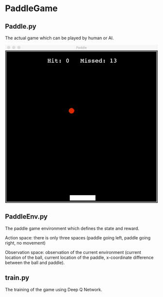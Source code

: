 # PaddleGame

## Paddle.py
The actual game which can be played by human or AI.

![paddleGame](../asset/paddleGame.png)

## PaddleEnv.py
The paddle game environment which defines the state and reward.

Action space: there is only three spaces (paddle going left, paddle going right, no movement)

Observation space: observation of the current environment (current location of the ball, 
current location of the paddle, x-coordinate difference between the ball and paddle).

## train.py
The training of the game using Deep Q Network.
